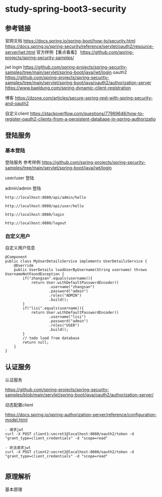 # study-spring-boot3-security


## 参考链接

官网文档
https://docs.spring.io/spring-boot/how-to/security.html
https://docs.spring.io/spring-security/reference/servlet/oauth2/resource-server/jwt.html
官方样例【重点看看】
https://github.com/spring-projects/spring-security-samples/

jwt login https://github.com/spring-projects/spring-security-samples/tree/main/servlet/spring-boot/java/jwt/login
oauth2 https://github.com/spring-projects/spring-security-samples/tree/main/servlet/spring-boot/java/oauth2/authorization-server
https://www.baeldung.com/spring-dynamic-client-registration

博客
https://dzone.com/articles/secure-spring-rest-with-spring-security-and-oauth2

自定义client https://stackoverflow.com/questions/77969646/how-to-register-oauth2-clients-from-a-persistent-database-in-spring-authorizatio

## 登陆服务

### 基本登陆

登陆服务 参考样例 https://github.com/spring-projects/spring-security-samples/tree/main/servlet/spring-boot/java/jwt/login

user/user 登陆

admin/admin 登陆

```
http://localhost:8080/api/admin/hello

http://localhost:8080/api/user/hello

http://localhost:8080/login

http://localhost:8080/logout

```



### 自定义用户

自定义用户信息

```
@Component
public class MyUserDetailsService implements UserDetailsService {
    @Override
    public UserDetails loadUserByUsername(String username) throws UsernameNotFoundException {
        if("zhangsan".equals(username)){
            return User.withDefaultPasswordEncoder()
                    .username("zhangsan")
                    .password("admin")
                    .roles("ADMIN")
                    .build();
        }
        if("lisi".equals(username)){
            return User.withDefaultPasswordEncoder()
                    .username("lisi")
                    .password("admin")
                    .roles("USER")
                    .build();
        }
        // todo load from database 
        return null;
    }
}
```



## 认证服务

认证服务

https://github.com/spring-projects/spring-security-samples/blob/main/servlet/spring-boot/java/oauth2/authorization-server/

动态配置client

https://docs.spring.io/spring-authorization-server/reference/configuration-model.html

```
- 请求jwt
curl -X POST client1:secret1@localhost:8080/oauth2/token -d "grant_type=client_credentials" -d "scope=read"

- 非法请求jwt
curl -X POST client2:secret2@localhost:8080/oauth2/token -d "grant_type=client_credentials" -d "scope=read"


```





## 原理解析

基本原理